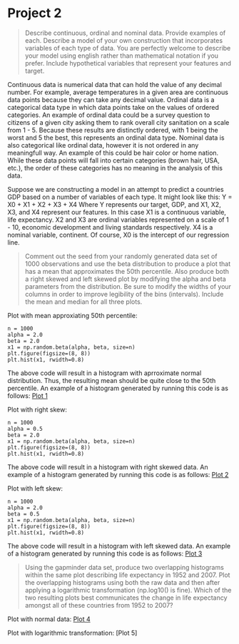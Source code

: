 # Project 2

> Describe continuous, ordinal and nominal data. Provide examples of each. Describe a model of your own construction that incorporates variables of each type of data. You are perfectly welcome to describe your model using english rather than mathematical notation if you prefer. Include hypothetical variables that represent your features and target.

Continuous data is numerical data that can hold the value of any decimal number. For example, average temperatures in a given area are continuous data points because they can take any decimal value.
Ordinal data is a categorical data type in which data points take on the values of ordered categories. An example of ordinal data could be a survey question to citizens of a given city asking them to rank overall city sanitation on a scale from 1 - 5. Because these results are distinctly ordered, with 1 being the worst and 5 the best, this represents an ordinal data type.
Nominal data is also categorical like ordinal data, however it is not ordered in any meaningfull way. An example of this could be hair color or home nation. While these data points will fall into certain categories (brown hair, USA, etc.), the order of these categories has no meaning in the analysis of this data.

Suppose we are constructing a model in an attempt to predict a countries GDP based on a number of variables of each type. It might look like this:
Y = X0 + X1 + X2 + X3 + X4
Where Y represents our target, GDP, and X1, X2, X3, and X4 represent our features. In this case X1 is a continuous variable, life expectancy. X2 and X3 are ordinal variables represented on a scale of 1 - 10, economic development and living standards respectively. X4 is a nominal variable, continent. Of course, X0 is the intercept of our regression line.


> Comment out the seed from your randomly generated data set of 1000 observations and use the beta distribution to produce a plot that has a mean that approximates the 50th percentile. Also produce both a right skewed and left skewed plot by modifying the alpha and beta parameters from the distribution. Be sure to modify the widths of your columns in order to improve legibility of the bins (intervals). Include the mean and median for all three plots.

Plot with mean approxiating 50th percentile:
```
n = 1000
alpha = 2.0
beta = 2.0
x1 = np.random.beta(alpha, beta, size=n)
plt.figure(figsize=(8, 8))
plt.hist(x1, rwidth=0.8)
```
The above code will result in a histogram with aprroximate normal distribution. Thus, the resulting mean should be quite close to the 50th percentile.
An example of a histogram generated by running this code is as follows: [Plot 1](plot1.png)

Plot with right skew:
```
n = 1000
alpha = 0.5
beta = 2.0
x1 = np.random.beta(alpha, beta, size=n)
plt.figure(figsize=(8, 8))
plt.hist(x1, rwidth=0.8)
```
The above code will result in a histogram with right skewed data.
An example of a histogram generated by running this code is as follows: [Plot 2](plot2.png)

Plot with left skew:
```
n = 1000
alpha = 2.0
beta = 0.5
x1 = np.random.beta(alpha, beta, size=n)
plt.figure(figsize=(8, 8))
plt.hist(x1, rwidth=0.8)
```
The above code will result in a histogram with left skewed data.
An example of a histogram generated by running this code is as follows: [Plot 3](plot3.png)


> Using the gapminder data set, produce two overlapping histograms within the same plot describing life expectancy in 1952 and 2007. Plot the overlapping histograms using both the raw data and then after applying a logarithmic transformation (np.log10() is fine). Which of the two resulting plots best communicates the change in life expectancy amongst all of these countries from 1952 to 2007?

Plot with normal data:
[Plot 4](plot4.png)

Plot with logarithmic transformation:
[Plot 5]





















